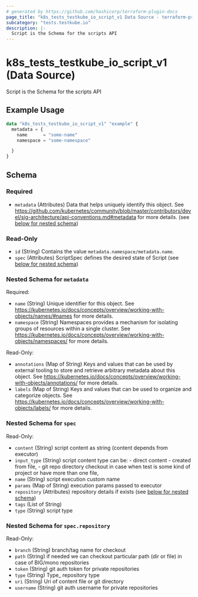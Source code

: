 ```yaml
---
# generated by https://github.com/hashicorp/terraform-plugin-docs
page_title: "k8s_tests_testkube_io_script_v1 Data Source - terraform-provider-k8s"
subcategory: "tests.testkube.io"
description: |-
  Script is the Schema for the scripts API
---
```


# k8s_tests_testkube_io_script_v1 (Data Source)

Script is the Schema for the scripts API

## Example Usage

```terraform
data "k8s_tests_testkube_io_script_v1" "example" {
  metadata = {
    name      = "some-name"
    namespace = "some-namespace"

  }
}
```

<!-- schema generated by tfplugindocs -->
## Schema

### Required

- `metadata` (Attributes) Data that helps uniquely identify this object. See https://github.com/kubernetes/community/blob/master/contributors/devel/sig-architecture/api-conventions.md#metadata for more details. (see [below for nested schema](#nestedatt--metadata))

### Read-Only

- `id` (String) Contains the value `metadata.namespace/metadata.name`.
- `spec` (Attributes) ScriptSpec defines the desired state of Script (see [below for nested schema](#nestedatt--spec))

<a id="nestedatt--metadata"></a>
### Nested Schema for `metadata`

Required:

- `name` (String) Unique identifier for this object. See https://kubernetes.io/docs/concepts/overview/working-with-objects/names/#names for more details.
- `namespace` (String) Namespaces provides a mechanism for isolating groups of resources within a single cluster. See https://kubernetes.io/docs/concepts/overview/working-with-objects/namespaces/ for more details.

Read-Only:

- `annotations` (Map of String) Keys and values that can be used by external tooling to store and retrieve arbitrary metadata about this object. See https://kubernetes.io/docs/concepts/overview/working-with-objects/annotations/ for more details.
- `labels` (Map of String) Keys and values that can be used to organize and categorize objects. See https://kubernetes.io/docs/concepts/overview/working-with-objects/labels/ for more details.


<a id="nestedatt--spec"></a>
### Nested Schema for `spec`

Read-Only:

- `content` (String) script content as string (content depends from executor)
- `input_type` (String) script content type can be:  - direct content - created from file, - git repo directory checkout in case when test is some kind of project or have more than one file,
- `name` (String) script execution custom name
- `params` (Map of String) execution params passed to executor
- `repository` (Attributes) repository details if exists (see [below for nested schema](#nestedatt--spec--repository))
- `tags` (List of String)
- `type` (String) script type

<a id="nestedatt--spec--repository"></a>
### Nested Schema for `spec.repository`

Read-Only:

- `branch` (String) branch/tag name for checkout
- `path` (String) if needed we can checkout particular path (dir or file) in case of BIG/mono repositories
- `token` (String) git auth token for private repositories
- `type` (String) Type_ repository type
- `uri` (String) Uri of content file or git directory
- `username` (String) git auth username for private repositories
